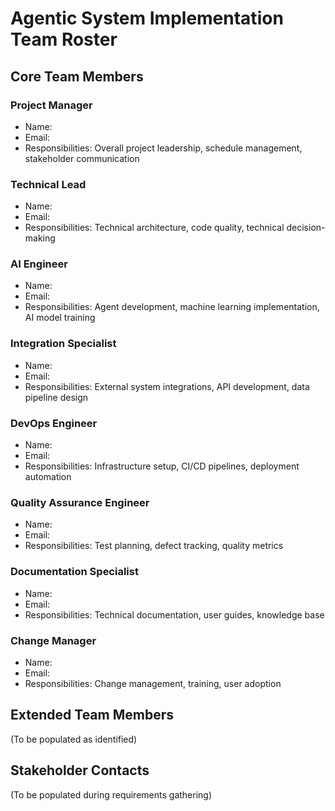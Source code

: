 # Agentic System Implementation Team Roster

## Core Team Members

### Project Manager
- Name: 
- Email: 
- Responsibilities: Overall project leadership, schedule management, stakeholder communication

### Technical Lead
- Name: 
- Email: 
- Responsibilities: Technical architecture, code quality, technical decision-making

### AI Engineer
- Name: 
- Email: 
- Responsibilities: Agent development, machine learning implementation, AI model training

### Integration Specialist
- Name: 
- Email: 
- Responsibilities: External system integrations, API development, data pipeline design

### DevOps Engineer
- Name: 
- Email: 
- Responsibilities: Infrastructure setup, CI/CD pipelines, deployment automation

### Quality Assurance Engineer
- Name: 
- Email: 
- Responsibilities: Test planning, defect tracking, quality metrics

### Documentation Specialist
- Name: 
- Email: 
- Responsibilities: Technical documentation, user guides, knowledge base

### Change Manager
- Name: 
- Email: 
- Responsibilities: Change management, training, user adoption

## Extended Team Members
(To be populated as identified)

## Stakeholder Contacts
(To be populated during requirements gathering)

